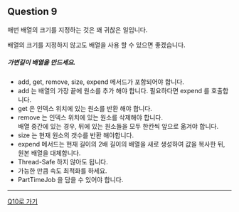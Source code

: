 ## Question 9

매번 배열의 크기를 지정하는 것은 꽤 귀찮은 일입니다.

배열의 크기를 지정하지 않고도 배열을 사용 할 수 있으면 좋겠습니다.

##### 가변길이 배열을 만드세요.
- add, get, remove, size, expend 메서드가 포함되어야 합니다.
- add 는 배열의 가장 끝에 원소를 추가 해야 합니다. 필요하다면 expend 를 호출합니다.
- get 은 인덱스 위치에 있는 원소를 반환 해야 합니다.
- remove 는 인덱스 위치에 있는 원소를 삭제해야 합니다.<br>배열 중간에 있는 경우, 뒤에 있는 원소들을 모두 한칸씩 앞으로 옮겨야 합니다.
- size 는 현재 원소의 갯수를 반환 해야합니다.
- expend 메서드는 현재 길이의 2배 길이의 배열을 새로 생성하여 값을 복사한 뒤, <br>원본 배열을 대체합니다.
- Thread-Safe 하지 않아도 됩니다.
- 가능한 만큼 속도 최적화를 하세요.
- PartTimeJob 을 담을 수 있어야 합니다.

* * *

[Q10로 가기](Q10.md)